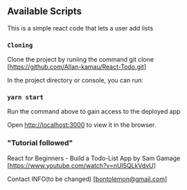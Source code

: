 ## Available Scripts

This is a simple react code that lets a user add lists

### `Cloning`

Clone the project by runiing the command
git clone [https://github.com/Allan-kamau/React-Todo.git]

In the project directory or console, you can run:

### `yarn start`

Run the command above to gain access to the deployed app<br />

Open [http://localhost:3000](http://localhost:3000) to view it in the browser.

### "Tutorial followed"

React for Beginners - Build a Todo-List App by Sam Gamage
[https://www.youtube.com/watch?v=nUl5QLkVdvU]

Contact INFO(to be changed)
[bontolemon@gmail.com]

